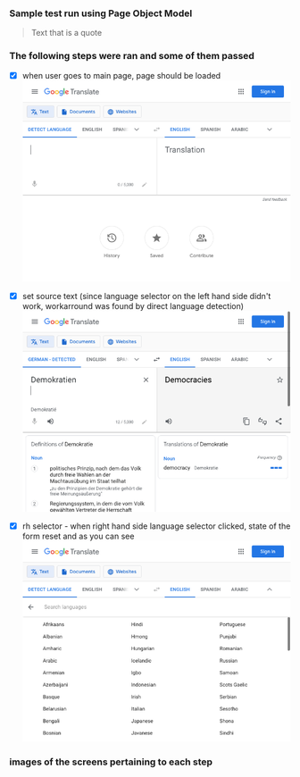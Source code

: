 ### Sample test run using Page Object Model

> Text that is a quote

### The following steps were ran and some of them passed
- [x] when user goes to main page, page should be loaded <br />
  ![This is an image](https://github.com/xaverrevax/simple_pom/blob/main/data/193454.521_at_the_target.png)

- [X] set source text (since language selector on the left hand side didn't work, workarround was found by direct language detection)<br />
  ![This is an image](https://github.com/xaverrevax/simple_pom/blob/main/data/193459.247_set_source_text.png)
- [X] rh selector -  when right hand side language selector clicked, state of the form reset and as you can see  <br />
  ![This is an image](https://github.com/xaverrevax/simple_pom/blob/main/data/193503.461_rh_selector_clicked.png)



### images of the screens pertaining to each step


